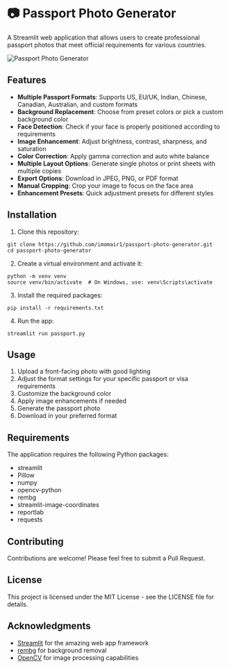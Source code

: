 # 📷 Passport Photo Generator

A Streamlit web application that allows users to create professional passport photos that meet official requirements for various countries.

![Passport Photo Generator](https://i.imgur.com/iMmyeKr.png)

## Features

- **Multiple Passport Formats**: Supports US, EU/UK, Indian, Chinese, Canadian, Australian, and custom formats
- **Background Replacement**: Choose from preset colors or pick a custom background color
- **Face Detection**: Check if your face is properly positioned according to requirements
- **Image Enhancement**: Adjust brightness, contrast, sharpness, and saturation
- **Color Correction**: Apply gamma correction and auto white balance
- **Multiple Layout Options**: Generate single photos or print sheets with multiple copies
- **Export Options**: Download in JPEG, PNG, or PDF format
- **Manual Cropping**: Crop your image to focus on the face area
- **Enhancement Presets**: Quick adjustment presets for different styles

## Installation

1. Clone this repository:
```
git clone https://github.com/imomair1/passport-photo-generator.git
cd passport-photo-generator
```

2. Create a virtual environment and activate it:
```
python -m venv venv
source venv/bin/activate  # On Windows, use: venv\Scripts\activate
```

3. Install the required packages:
```
pip install -r requirements.txt
```

4. Run the app:
```
streamlit run passport.py
```

## Usage

1. Upload a front-facing photo with good lighting
2. Adjust the format settings for your specific passport or visa requirements
3. Customize the background color
4. Apply image enhancements if needed
5. Generate the passport photo
6. Download in your preferred format

## Requirements

The application requires the following Python packages:
- streamlit
- Pillow
- numpy
- opencv-python
- rembg
- streamlit-image-coordinates
- reportlab
- requests

## Contributing

Contributions are welcome! Please feel free to submit a Pull Request.

## License

This project is licensed under the MIT License - see the LICENSE file for details.

## Acknowledgments

- [Streamlit](https://streamlit.io/) for the amazing web app framework
- [rembg](https://github.com/danielgatis/rembg) for background removal
- [OpenCV](https://opencv.org/) for image processing capabilities

